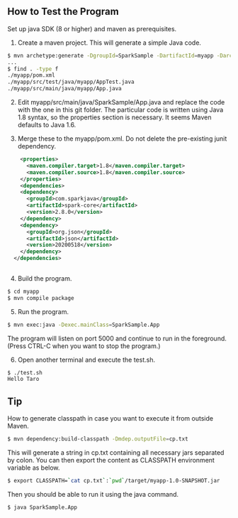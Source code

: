 ## How to Test the Program
Set up java SDK (8 or higher) and maven as prerequisites.

1. Create a maven project. This will generate a simple Java code.
```sh
$ mvn archetype:generate -DgroupId=SparkSample -DartifactId=myapp -DarchetypeArtifactId=maven-archetype-quickstart -DinteractiveMode=false
...
$ find . -type f
./myapp/pom.xml
./myapp/src/test/java/myapp/AppTest.java
./myapp/src/main/java/myapp/App.java

```

2. Edit myapp/src/main/java/SparkSample/App.java and replace the code with the one in this git folder. The particular code is written using Java 1.8 syntax, so the properties section is necessary. It seems Maven defaults to Java 1.6.

3. Merge these to the myapp/pom.xml. Do not delete the pre-existing junit dependency.
```xml
    <properties>
      <maven.compiler.target>1.8</maven.compiler.target>
      <maven.compiler.source>1.8</maven.compiler.source>
    </properties>
    <dependencies>
    <dependency>
      <groupId>com.sparkjava</groupId>
      <artifactId>spark-core</artifactId>
      <version>2.8.0</version>
    </dependency>
    <dependency>
      <groupId>org.json</groupId>
      <artifactId>json</artifactId>
      <version>20200518</version>
    </dependency>
  </dependencies>
    
```

4. Build the program.
```sh
$ cd myapp
$ mvn compile package
```

5.  Run the program.
```sh
$ mvn exec:java -Dexec.mainClass=SparkSample.App
```
The program will listen on port 5000 and continue to run in the foreground. (Press CTRL-C when you want to stop the program.)

6. Open another terminal and execute the test.sh.
```sh
$ ./test.sh
Hello Taro
```

## Tip
How to generate classpath in case you want to execute it from outside Maven.
```sh
$ mvn dependency:build-classpath -Dmdep.outputFile=cp.txt
```
This will generate a string in cp.txt containing all necessary jars separated by colon. You can then export the content as CLASSPATH environment variable as below.
```sh
$ export CLASSPATH=`cat cp.txt`:`pwd`/target/myapp-1.0-SNAPSHOT.jar
```
Then you should be able to run it using the java command.
```sh
$ java SparkSample.App
```

